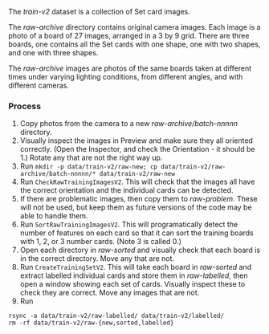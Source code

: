 The _train-v2_ dataset is a collection of Set card images.

The _raw-archive_ directory contains original camera images. Each image is a 
photo of a board of 27 images, arranged in a 3 by 9 grid. There are three
boards, one contains all the Set cards with one shape, one with two shapes,
and one with three shapes.

The _raw-archive_ images are photos of the same boards taken at different times under
varying lighting conditions, from different angles, and with different cameras.

### Process

1. Copy photos from the camera to a new _raw-archive/batch-nnnnn_ directory.
2. Visually inspect the images in Preview and make sure they all oriented correctly.
(Open the Inspector, and check the Orientation - it should be 1.) Rotate any that
are not the right way up.
3. Run `mkdir -p data/train-v2/raw-new; cp data/train-v2/raw-archive/batch-nnnnn/* data/train-v2/raw-new`
4. Run `CheckRawTrainingImagesV2`. This will check that the images all have the correct orientation and the
individual cards can be detected.
5. If there are problematic images, then copy them to _raw-problem_. These will not be used, but
keep them as future versions of the code may be able to handle them.
6. Run `SortRawTrainingImagesV2`. This will programatically detect the number of features on
each card so that it can sort the training boards with 1, 2, or 3 number cards. (Note 3 is called 0.)
7. Open each directory in _raw-sorted_ and visually check that each board is in the correct
directory. Move any that are not.
8. Run `CreateTrainingSetV2`. This will take each board in _raw-sorted_ and extract labelled
individual cards and store them in _raw-labelled_, then open a window showing each set of
cards. Visually inspect these to check they are correct. Move any images that are not.
9. Run 
```
rsync -a data/train-v2/raw-labelled/ data/train-v2/labelled/
rm -rf data/train-v2/raw-{new,sorted,labelled}
```

